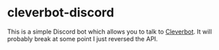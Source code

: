 # cleverbot-discord

This is a simple Discord bot which allows you to talk to [Cleverbot](https://cleverbot.com). It will probably break at some point I just reversed the API.
